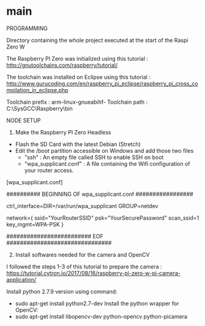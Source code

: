 # main
PROGRAMMING

Directory containing the whole project executed at the start of the Raspi Zero W

The Raspberry PI Zero was initialized using this tutorial : http://gnutoolchains.com/raspberry/tutorial/

The toolchain was installed on Eclipse using this tutorial : http://www.gurucoding.com/en/raspberry_pi_eclipse/raspberry_pi_cross_compilation_in_eclipse.php

Toolchain prefix : arm-linux-gnueabihf-
Toolchain path   : C:\SysGCC\Raspberry\bin

NODE SETUP

1) Make the Raspberry PI Zero Headless

- Flash the SD Card with the latest Debian (Stretch)
- Edit the /boot partition accessible on Windows and add those two files
    - "ssh" : An empty file called SSH to enable SSH on boot
    - "wpa_supplicant.conf" : A file containing the Wifi configuration of your router access.
    
 [wpa_supplicant.conf]
 
########## BEGINNING OF wpa_supplicant.conf #################

ctrl_interface=DIR=/var/run/wpa_supplicant GROUP=netdev

network={
	ssid="YourRouterSSID"
	psk="YourSecurePassword"
	scan_ssid=1
	key_mgmt=WPA-PSK
}

######################### EOF ###############################

2) Install softwares needed for the camera and OpenCV

I followed the steps 1-3 of this tutorial to prepare the camera :
https://tutorial.cytron.io/2017/08/16/raspberry-pi-zero-w-pi-camera-application/

Install python 2.7.9 version using command:
- sudo apt-get install python2.7-dev
Install the python wrapper for OpenCV:
- sudo apt-get install libopencv-dev python-opencv python-picamera

